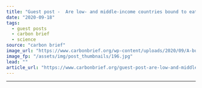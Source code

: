 ```yaml
---
title: "Guest post -  Are low- and middle-income countries bound to eat more meat?"
date: "2020-09-18"
tags: 
  - guest posts
  - carbon brief
  - science
source: "carbon brief"
image_url: "https://www.carbonbrief.org/wp-content/uploads/2020/09/A-butcher-prepares-cuts-of-meat-in-Kota-Kinabalu-Malaysian-Borneo-583x372.jpg"
image_fp: "/assets/img/post_thumbnails/196.jpg"
lead: ""
article_url: "https://www.carbonbrief.org/guest-post-are-low-and-middle-income-countries-bound-to-eat-more-meat"
---
```


---

